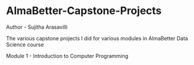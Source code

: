 # AlmaBetter-Capstone-Projects
Author - Sujitha Arasavilli

The various capstone projects I did for various modules in AlmaBetter Data Science course

Module 1 - Introduction to Computer Programming
